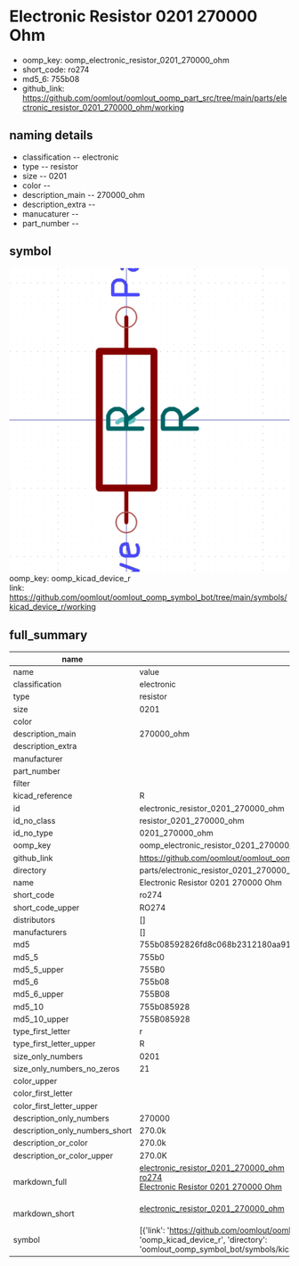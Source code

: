 # Electronic Resistor 0201 270000 Ohm

  
* oomp_key: oomp_electronic_resistor_0201_270000_ohm 
* short_code: ro274
* md5_6: 755b08  
* github_link: https://github.com/oomlout/oomlout_oomp_part_src/tree/main/parts/electronic_resistor_0201_270000_ohm/working  
## naming details
* classification -- electronic
* type -- resistor
* size -- 0201
* color -- 
* description_main -- 270000_ohm
* description_extra -- 
* manucaturer -- 
* part_number -- 



## symbol

![](symbol/0/working/working_600.png)  
oomp_key: oomp_kicad_device_r  
link: https://github.com/oomlout/oomlout_oomp_symbol_bot/tree/main/symbols/kicad_device_r/working  


## full_summary
| name | value | 
| --- | --- | 
| name | value | 
| classification | electronic | 
| type | resistor | 
| size | 0201 | 
| color |  | 
| description_main | 270000_ohm | 
| description_extra |  | 
| manufacturer |  | 
| part_number |  | 
| filter |  | 
| kicad_reference | R | 
| id | electronic_resistor_0201_270000_ohm | 
| id_no_class | resistor_0201_270000_ohm | 
| id_no_type | 0201_270000_ohm | 
| oomp_key | oomp_electronic_resistor_0201_270000_ohm | 
| github_link | https://github.com/oomlout/oomlout_oomp_part_src/tree/main/parts/electronic_resistor_0201_270000_ohm/working | 
| directory | parts/electronic_resistor_0201_270000_ohm | 
| name | Electronic Resistor 0201 270000 Ohm | 
| short_code | ro274 | 
| short_code_upper | RO274 | 
| distributors | [] | 
| manufacturers | [] | 
| md5 | 755b08592826fd8c068b2312180aa91a | 
| md5_5 | 755b0 | 
| md5_5_upper | 755B0 | 
| md5_6 | 755b08 | 
| md5_6_upper | 755B08 | 
| md5_10 | 755b085928 | 
| md5_10_upper | 755B085928 | 
| type_first_letter | r | 
| type_first_letter_upper | R | 
| size_only_numbers | 0201 | 
| size_only_numbers_no_zeros | 21 | 
| color_upper |  | 
| color_first_letter |  | 
| color_first_letter_upper |  | 
| description_only_numbers | 270000 | 
| description_only_numbers_short | 270.0k | 
| description_or_color | 270.0k | 
| description_or_color_upper | 270.0K | 
| markdown_full | [electronic_resistor_0201_270000_ohm](https://github.com/oomlout/oomlout_oomp_part_src/tree/main/parts/electronic_resistor_0201_270000_ohm/working)<br>[ro274](https://github.com/oomlout/oomlout_oomp_part_src/tree/main/parts/electronic_resistor_0201_270000_ohm/working)<br>[Electronic Resistor 0201 270000 Ohm](https://github.com/oomlout/oomlout_oomp_part_src/tree/main/parts/electronic_resistor_0201_270000_ohm/working)<br><br> | 
| markdown_short | [electronic_resistor_0201_270000_ohm](https://github.com/oomlout/oomlout_oomp_part_src/tree/main/parts/electronic_resistor_0201_270000_ohm/working)<br><br> | 
| symbol | [{'link': 'https://github.com/oomlout/oomlout_oomp_symbol_bot/tree/main/symbols/kicad_device_r', 'oomp_key': 'oomp_kicad_device_r', 'directory': 'oomlout_oomp_symbol_bot/symbols/kicad_device_r//working/working.kicad_sym'}] | 
